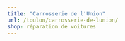 ```yaml
---
title: "Carrosserie de l'Union"
url: /toulon/carrosserie-de-lunion/
shop: réparation de voitures
---
```

